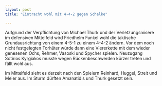 ```yaml
---
layout: post
title: "Eintracht wohl mit 4-4-2 gegen Schalke"

---
```


Aufgrund der Verpflichtung von Michael Thurk und der Verletzungsmisere im defensiven Mittelfeld wird Friedhelm Funkel wohl die taktische Grundausrichtung von einem 4-5-1 zu einem 4-4-2 ändern. Vor dem noch nicht festgelegten Torhüter würde dann eine Viererkette mit dem wieder genesenen Ochs, Rehmer, Vasoski und Spycher spielen. Neuzugang Sotirios Kyrgiakos musste wegen Rückenbeschwerden kürzer treten und fällt wohl aus.

Im Mittelfeld sieht es derzeit nach den Spielern Reinhard, Huggel, Streit und Meier aus. Im Sturm dürften Amanatidis und Thurk gesetzt sein.
